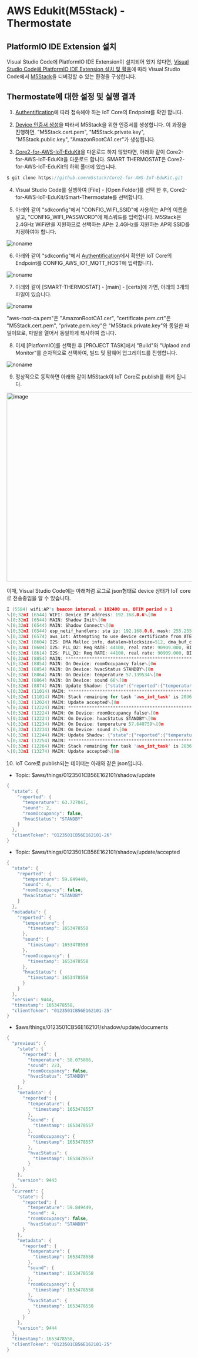 # AWS Edukit(M5Stack) - Thermostate

## PlatformIO IDE Extension 설치

Visual Studio Code에 PlatformIO IDE Extension이 설치되어 있지 않다면, [Visual Studio Code에 PlatformIO IDE Extension 설치 및 활용](https://github.com/kyopark2014/IoT-Core-Contents/blob/main/edukit-platformio.md)에 따라 Visual Studio Code에서 [M5Stack](https://github.com/kyopark2014/IoT-Core-Contents/blob/main/m5stack.md)을 디버깅할 수 있는 환경을 구성합니다. 


## Thermostate에 대한 설정 및 실행 결과 

1) [Authentification](https://github.com/kyopark2014/IoT-Core-Contents/blob/main/Authentification.md)에 따라 접속해야 하는 IoT Core의 Endpoint를 확인 합니다. 

2) [Device 인증서 생성](https://github.com/kyopark2014/IoT-Core-Contents/blob/main/certification.md)을 따라서 M5Stack을 위한 인증서를 생성합니다. 이 과정을 진행하면, "M5Stack.cert.pem", "M5Stack.private.key", "M5Stack.public.key", "AmazonRootCA1.cer"가 생성됩니다.

3) [Core2-for-AWS-IoT-EduKit](https://github.com/m5stack/Core2-for-AWS-IoT-EduKit)을 다운로드 하지 않았다면, 아래와 같이 Core2-for-AWS-IoT-EduKit을 다운로드 합니다. SMART THERMOSTAT은 Core2-for-AWS-IoT-EduKit의 하위 폴더에 있습니다.

```c
$ git clone https://github.com/m5stack/Core2-for-AWS-IoT-EduKit.git
```

4) Visual Studio Code를 실행하여 [File] - [Open Folder]를 선택 한 후, Core2-for-AWS-IoT-EduKit/Smart-Thermostate를 선택합니다. 

5) 아래와 같이 "sdkconfig"에서 "CONFIG_WIFI_SSID"에 사용하는 AP의 이름을 넣고, "CONFIG_WIFI_PASSWORD"에 패스워드를 입력합니다. M5Stack은 2.4GHz WiFi만을 지원하므로 선택하는 AP는 2.4GHz를 지원하는 AP의 SSID를 지정하여야 합니다. 

![noname](https://user-images.githubusercontent.com/52392004/170207617-b76313fe-8313-4da7-807f-d415bb0f2a1a.png)

6) 아래와 같이 "sdkconfig"에서 [Authentification](https://github.com/kyopark2014/IoT-Core-Contents/blob/main/Authentification.md)에서 확인한 IoT Core의 Endpoint를 CONFIG_AWS_IOT_MQTT_HOST에 입력합니다. 

![noname](https://user-images.githubusercontent.com/52392004/170208495-680a41f2-8530-4e0b-8295-8243e93f387d.png)

7) 아래와 같이 [SMART-THERMOSTAT] - [main] - [certs]에 가면, 아래의 3개의 파일이 있습니다. 

![noname](https://user-images.githubusercontent.com/52392004/170208927-3fd07c1a-5ecc-4e3e-97a5-60eb92ea0144.png)

"aws-root-ca.pem"은 "AmazonRootCA1.cer", "certificate.pem.crt"은 "M5Stack.cert.pem", "private.pem.key"은 "M5Stack.private.key"와 동일한 파일이므로, 파일을 열어서 동일하게 복사하여 줍니다. 

8) 이제 [PlatformIO]를 선택한 후 [PROJECT TASK]에서 "Build"와 "Uplaod and Monitor"를 순차적으로 선택하여, 빌드 및 펌웨어 업그레이드를 진행합니다. 

![noname](https://user-images.githubusercontent.com/52392004/170210914-d1fc38d6-d80a-4d42-ab47-7bd9bf5af4d0.png)

9) 정상적으로 동작하면 아래와 같이 M5Stack이 IoT Core로 publish를 하게 됩니다. 

<img width="514" alt="image" src="https://user-images.githubusercontent.com/52392004/170211449-45fb6882-54e8-4f24-9dcf-0361641a94b5.png">

이때, Visual Studio Code에는 아래처럼 로그로 json형태로 device 상태가 IoT core로 전송중임을 알 수 있습니다. 

```c
I (5584) wifi:AP's beacon interval = 102400 us, DTIM period = 1
␛[0;32mI (6544) WIFI: Device IP address: 192.168.0.6␛[0m
␛[0;32mI (6544) MAIN: Shadow Init␛[0m
␛[0;32mI (6544) MAIN: Shadow Connect␛[0m
␛[0;32mI (6544) esp_netif_handlers: sta ip: 192.168.0.6, mask: 255.255.255.0, gw: 192.168.0.1␛[0m
␛[0;32mI (6574) aws_iot: Attempting to use device certificate from ATECC608␛[0m
␛[0;32mI (8604) I2S: DMA Malloc info, datalen=blocksize=512, dma_buf_count=2␛[0m
␛[0;32mI (8604) I2S: PLL_D2: Req RATE: 44100, real rate: 90909.000, BITS: 16, CLKM: 11, BCK: 5, MCLK: 11.338, SCLK: 2909088.000000, diva: 64, divb: 21␛[0m
␛[0;32mI (8614) I2S: PLL_D2: Req RATE: 44100, real rate: 90909.000, BITS: 16, CLKM: 11, BCK: 5, MCLK: 11.338, SCLK: 2909088.000000, diva: 64, divb: 21␛[0m
␛[0;32mI (8854) MAIN: *****************************************************************************************␛[0m
␛[0;32mI (8854) MAIN: On Device: roomOccupancy false␛[0m
␛[0;32mI (8854) MAIN: On Device: hvacStatus STANDBY␛[0m
␛[0;32mI (8864) MAIN: On Device: temperature 57.139534␛[0m
␛[0;32mI (8864) MAIN: On Device: sound 66␛[0m
␛[0;32mI (8874) MAIN: Update Shadow: {"state":{"reported":{"temperature":57.139534,"sound":66,"roomOccupancy":false,"hvacStatus":"STANDBY"}}, "clientToken":"0123501CB56E162101-0"}␛[0m
␛[0;32mI (11014) MAIN: *****************************************************************************************␛[0m
␛[0;32mI (11014) MAIN: Stack remaining for task 'aws_iot_task' is 2036 bytes␛[0m
␛[0;32mI (12024) MAIN: Update accepted␛[0m
␛[0;32mI (12224) MAIN: *****************************************************************************************␛[0m
␛[0;32mI (12224) MAIN: On Device: roomOccupancy false␛[0m
␛[0;32mI (12224) MAIN: On Device: hvacStatus STANDBY␛[0m
␛[0;32mI (12234) MAIN: On Device: temperature 57.640759␛[0m
␛[0;32mI (12234) MAIN: On Device: sound 4␛[0m
␛[0;32mI (12244) MAIN: Update Shadow: {"state":{"reported":{"temperature":57.640759,"sound":4,"roomOccupancy":false,"hvacStatus":"STANDBY"}}, "clientToken":"0123501CB56E162101-1"}␛[0m
␛[0;32mI (12254) MAIN: *****************************************************************************************␛[0m
␛[0;32mI (12264) MAIN: Stack remaining for task 'aws_iot_task' is 2036 bytes␛[0m
␛[0;32mI (13274) MAIN: Update accepted␛[0m
```


10) IoT Core로 publish되는 데이터는 아래와 같은 json입니다.

- Topic: $aws/things/0123501CB56E162101/shadow/update

```java
{
  "state": {
    "reported": {
      "temperature": 63.727047,
      "sound": 2,
      "roomOccupancy": false,
      "hvacStatus": "STANDBY"
    }
  },
  "clientToken": "0123501CB56E162101-26"
}
```

- Topic: $aws/things/0123501CB56E162101/shadow/update/accepted

```java
{
  "state": {
    "reported": {
      "temperature": 59.849449,
      "sound": 4,
      "roomOccupancy": false,
      "hvacStatus": "STANDBY"
    }
  },
  "metadata": {
    "reported": {
      "temperature": {
        "timestamp": 1653478558
      },
      "sound": {
        "timestamp": 1653478558
      },
      "roomOccupancy": {
        "timestamp": 1653478558
      },
      "hvacStatus": {
        "timestamp": 1653478558
      }
    }
  },
  "version": 9444,
  "timestamp": 1653478558,
  "clientToken": "0123501CB56E162101-25"
}
```


- $aws/things/0123501CB56E162101/shadow/update/documents

```java
{
  "previous": {
    "state": {
      "reported": {
        "temperature": 58.075886,
        "sound": 223,
        "roomOccupancy": false,
        "hvacStatus": "STANDBY"
      }
    },
    "metadata": {
      "reported": {
        "temperature": {
          "timestamp": 1653478557
        },
        "sound": {
          "timestamp": 1653478557
        },
        "roomOccupancy": {
          "timestamp": 1653478557
        },
        "hvacStatus": {
          "timestamp": 1653478557
        }
      }
    },
    "version": 9443
  },
  "current": {
    "state": {
      "reported": {
        "temperature": 59.849449,
        "sound": 4,
        "roomOccupancy": false,
        "hvacStatus": "STANDBY"
      }
    },
    "metadata": {
      "reported": {
        "temperature": {
          "timestamp": 1653478558
        },
        "sound": {
          "timestamp": 1653478558
        },
        "roomOccupancy": {
          "timestamp": 1653478558
        },
        "hvacStatus": {
          "timestamp": 1653478558
        }
      }
    },
    "version": 9444
  },
  "timestamp": 1653478558,
  "clientToken": "0123501CB56E162101-25"
}
```
